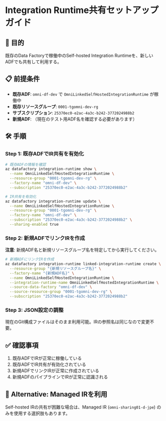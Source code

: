 # Integration Runtime共有セットアップガイド

## 🎯 目的

既存のData Factoryで稼働中のSelf-hosted Integration Runtimeを、新しいADFでも共有して利用する。

## 📋 前提条件

- **既存ADF**: `omni-df-dev` で `OmniLinkedSelfHostedIntegrationRuntime` が稼働中
- **既存リソースグループ**: `0001-tgomni-dev-rg`
- **サブスクリプション**: `25370ec0-e2ac-4a3c-b242-3772024988b2`
- **新規ADF**: （現在のテスト用ADF名を確認する必要があります）

## 🛠️ 手順

### Step 1: 既存ADFでIR共有を有効化

```bash
# 既存ADFの情報を確認
az datafactory integration-runtime show \
  --name OmniLinkedSelfHostedIntegrationRuntime \
  --resource-group "0001-tgomni-dev-rg" \
  --factory-name "omni-df-dev" \
  --subscription "25370ec0-e2ac-4a3c-b242-3772024988b2"

# IR共有を有効化
az datafactory integration-runtime update \
  --name OmniLinkedSelfHostedIntegrationRuntime \
  --resource-group "0001-tgomni-dev-rg" \
  --factory-name "omni-df-dev" \
  --subscription "25370ec0-e2ac-4a3c-b242-3772024988b2" \
  --sharing-enabled true
```

### Step 2: 新規ADFでリンクIRを作成

**注意**: 新規ADF名と新規リソースグループ名を特定してから実行してください。

```bash
# 新規ADFにリンクIRを作成
az datafactory integration-runtime linked-integration-runtime create \
  --resource-group "{新規リソースグループ名}" \
  --factory-name "{新規ADF名}" \
  --name OmniLinkedSelfHostedIntegrationRuntime \
  --integration-runtime-name OmniLinkedSelfHostedIntegrationRuntime \
  --source-data-factory "omni-df-dev" \
  --source-resource-group "0001-tgomni-dev-rg" \
  --subscription "25370ec0-e2ac-4a3c-b242-3772024988b2"
```

### Step 3: JSON設定の調整

現在のGit構成ファイルはそのまま利用可能。IRの参照名は同じなので変更不要。

## ✅ 確認事項

1. 既存ADFでIRが正常に稼働している
2. 既存ADFでIR共有が有効化されている  
3. 新規ADFでリンクIRが正常に作成されている
4. 新規ADFのパイプラインでIRが正常に認識される

## 🔄 Alternative: Managed IRを利用

Self-hosted IRの共有が困難な場合は、Managed IR (`omni-sharing01-d-jpe`) のみを使用する選択肢もあります。
